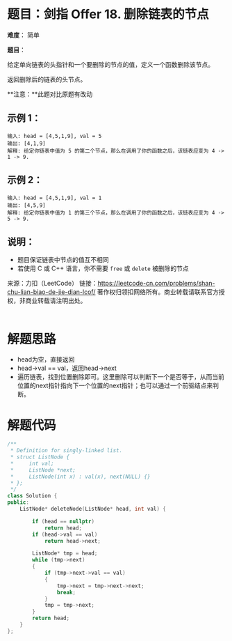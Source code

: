 # 题目：剑指 Offer 18. 删除链表的节点
**难度**： 简单

**题目**：

给定单向链表的头指针和一个要删除的节点的值，定义一个函数删除该节点。

返回删除后的链表的头节点。

**注意：**此题对比原题有改动



## 示例 1：

```
输入: head = [4,5,1,9], val = 5
输出: [4,1,9]
解释: 给定你链表中值为 5 的第二个节点，那么在调用了你的函数之后，该链表应变为 4 -> 1 -> 9.
```

## 示例 2：

```
输入: head = [4,5,1,9], val = 1
输出: [4,5,9]
解释: 给定你链表中值为 1 的第三个节点，那么在调用了你的函数之后，该链表应变为 4 -> 5 -> 9.
```



## 说明：

- 题目保证链表中节点的值互不相同
- 若使用 C 或 C++ 语言，你不需要 `free` 或 `delete` 被删除的节点



来源：力扣（LeetCode）
链接：https://leetcode-cn.com/problems/shan-chu-lian-biao-de-jie-dian-lcof/
著作权归领扣网络所有。商业转载请联系官方授权，非商业转载请注明出处。
<br>
<br>

# 解题思路

- head为空，直接返回
- head->val == val，返回head->next
- 遍历链表，找到位置删除即可。这里删除可以判断下一个是否等于，从而当前位置的next指针指向下一个位置的next指针；也可以通过一个前驱结点来判断。

# 解题代码


```cpp
/**
 * Definition for singly-linked list.
 * struct ListNode {
 *     int val;
 *     ListNode *next;
 *     ListNode(int x) : val(x), next(NULL) {}
 * };
 */
class Solution {
public:
    ListNode* deleteNode(ListNode* head, int val) {

        if (head == nullptr)
            return head;
        if (head->val == val)
            return head->next;

        ListNode* tmp = head;
        while (tmp->next)
        {
            if (tmp->next->val == val)
            {
                tmp->next = tmp->next->next;
                break;
            }
            tmp = tmp->next;
        }
        return head;
    }
};
```
